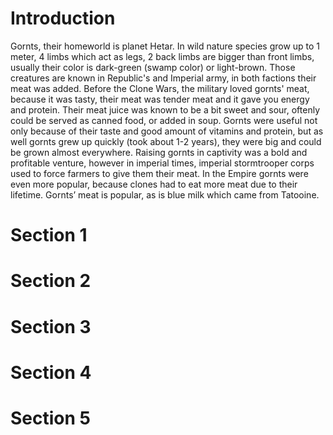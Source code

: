 # Introduction

Gornts, their homeworld is planet Hetar.
In wild nature species grow up to 1 meter, 4 limbs which act as legs, 2 back limbs are bigger than front limbs, usually their color is dark-green (swamp color) or light-brown.
Those creatures are known in Republic's and Imperial army, in both factions their meat was added.
Before the Clone Wars, the military loved gornts' meat, because it was tasty, their meat was tender meat and it gave you energy and protein.
Their meat juice was known to be a bit sweet and sour, oftenly could be served as canned food, or added in soup.
Gornts were useful not only because of their taste and good amount of vitamins and protein, but as well gornts grew up quickly (took about 1-2 years), they were big and could be grown almost everywhere.
Raising gornts in captivity was a bold and profitable venture, however in imperial times, imperial stormtrooper corps used to force farmers to give them their meat.
In the Empire gornts were even more popular, because clones had to eat more meat due to their lifetime.
Gornts’ meat is popular, as is blue milk which came from Tatooine.

# Section 1

# Section 2

# Section 3

# Section 4

# Section 5
